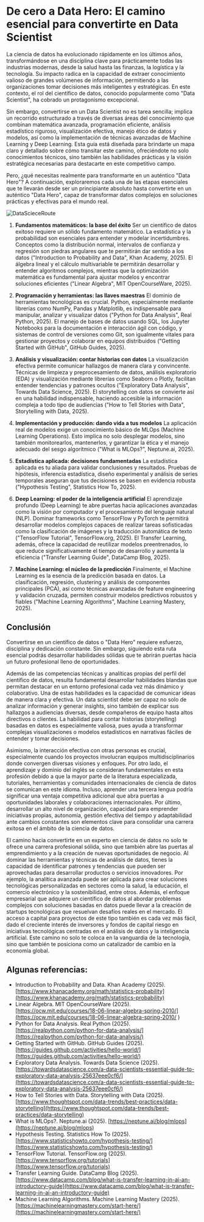 # De cero a Data Hero: El camino esencial para convertirte en Data Scientist

La ciencia de datos ha evolucionado rápidamente en los últimos años, transformándose en una disciplina clave para prácticamente todas las industrias modernas, desde la salud hasta las finanzas, la logística y la tecnología. Su impacto radica en la capacidad de extraer conocimiento valioso de grandes volúmenes de información, permitiendo a las organizaciones tomar decisiones más inteligentes y estratégicas. En este contexto, el rol del científico de datos, conocido popularmente como "Data Scientist", ha cobrado un protagonismo excepcional.

Sin embargo, convertirse en un Data Scientist no es tarea sencilla; implica un recorrido estructurado a través de diversas áreas del conocimiento que combinan matemática avanzada, programación eficiente, análisis estadístico riguroso, visualización efectiva, manejo ético de datos y modelos, así como la implementación de técnicas avanzadas de Machine Learning y Deep Learning. Esta guía está diseñada para brindarte un mapa claro y detallado sobre cómo transitar este camino, ofreciéndote no solo conocimientos técnicos, sino también las habilidades prácticas y la visión estratégica necesarias para destacarte en este competitivo campo.

Pero, ¿qué necesitas realmente para transformarte en un auténtico "Data Hero"? A continuación, exploraremos cada una de las etapas esenciales que te llevarán desde ser un principiante absoluto hasta convertirte en un auténtico "Data Hero", capaz de transformar datos complejos en soluciones prácticas y efectivas para el mundo real.

![DataScieceRoute](https://github.com/sierraporta/prancing-pony.github.io/blob/main/Figures/datascienceroute.jpg)

1. **Fundamentos matemáticos: la base del éxito**
Ser un científico de datos exitoso requiere un sólido fundamento matemático. La estadística y la probabilidad son esenciales para entender y modelar incertidumbres. Conceptos como la distribución normal, intervalos de confianza y regresión son piedras angulares que te permitirán dar sentido a los datos ("Introduction to Probability and Data", Khan Academy, 2025). El álgebra lineal y el cálculo multivariable te permitirán desarrollar y entender algoritmos complejos, mientras que la optimización matemática es fundamental para ajustar modelos y encontrar soluciones eficientes ("Linear Algebra", MIT OpenCourseWare, 2025).

2. **Programación y herramientas: las llaves maestras**
El dominio de herramientas tecnológicas es crucial. Python, especialmente mediante librerías como NumPy, Pandas y Matplotlib, es indispensable para manipular, analizar y visualizar datos ("Python for Data Analysis", Real Python, 2025). El manejo de bases de datos usando SQL, los Jupyter Notebooks para la documentación e interacción ágil con código, y sistemas de control de versiones como Git, son igualmente vitales para gestionar proyectos y colaborar en equipos distribuidos ("Getting Started with GitHub", GitHub Guides, 2025).

3. **Análisis y visualización: contar historias con datos**
La visualización efectiva permite comunicar hallazgos de manera clara y convincente. Técnicas de limpieza y preprocesamiento de datos, análisis exploratorio (EDA) y visualización mediante librerías como Seaborn o Plotly, facilitan entender tendencias y patrones ocultos ("Exploratory Data Analysis", Towards Data Science, 2025).
El storytelling con datos se convierte así en una habilidad indispensable, haciendo accesible la información compleja a todo tipo de audiencias ("How to Tell Stories with Data", Storytelling with Data, 2025).

4. **Implementación y producción: dando vida a tus modelos**
La aplicación real de modelos exige un conocimiento básico de MLOps (Machine Learning Operations). Esto implica no solo desplegar modelos, sino también monitorearlos, mantenerlos, y garantizar la ética y el manejo adecuado del sesgo algorítmico ("What is MLOps?", Neptune.ai, 2025).

5. **Estadística aplicada: decisiones fundamentadas**
La estadística aplicada es tu aliada para validar conclusiones y resultados. Pruebas de hipótesis, inferencia estadística, diseño experimental y análisis de series temporales aseguran que tus decisiones se basen en evidencia robusta ("Hypothesis Testing", Statistics How To, 2025).

6. **Deep Learning: el poder de la inteligencia artificial**
El aprendizaje profundo (Deep Learning) te abre puertas hacia aplicaciones avanzadas como la visión por computador y el procesamiento del lenguaje natural (NLP). Dominar frameworks como TensorFlow y PyTorch te permitirá desarrollar modelos complejos capaces de realizar tareas sofisticadas como la clasificación de imágenes y la traducción automática de texto ("TensorFlow Tutorial", TensorFlow.org, 2025). El Transfer Learning, además, ofrece la capacidad de reutilizar modelos preentrenados, lo que reduce significativamente el tiempo de desarrollo y aumenta la eficiencia ("Transfer Learning Guide", DataCamp Blog, 2025).

7. **Machine Learning: el núcleo de la predicción**
Finalmente, el Machine Learning es la esencia de la predicción basada en datos. La clasificación, regresión, clustering y análisis de componentes principales (PCA), así como técnicas avanzadas de feature engineering y validación cruzada, permiten construir modelos predictivos robustos y fiables ("Machine Learning Algorithms", Machine Learning Mastery, 2025).

## Conclusión
Convertirse en un científico de datos o "Data Hero" requiere esfuerzo, disciplina y dedicación constante. Sin embargo, siguiendo esta ruta esencial podrás desarrollar habilidades sólidas que te abrirán puertas hacia un futuro profesional lleno de oportunidades.

Además de las competencias técnicas y analíticas propias del perfil del científico de datos, resulta fundamental desarrollar habilidades blandas que permitan destacar en un entorno profesional cada vez más dinámico y colaborativo. Una de estas habilidades es la capacidad de comunicar ideas de manera clara y efectiva. Un data scientist debe ser capaz no solo de analizar información y generar insights, sino también de explicar sus hallazgos a audiencias diversas, desde compañeros de equipo hasta altos directivos o clientes. La habilidad para contar historias (storytelling) basadas en datos es especialmente valiosa, pues ayuda a transformar complejas visualizaciones o modelos estadísticos en narrativas fáciles de entender y tomar decisiones.

Asimismo, la interacción efectiva con otras personas es crucial, especialmente cuando los proyectos involucran equipos multidisciplinarios donde convergen diversas visiones y enfoques. Por otro lado, el aprendizaje y dominio del inglés se consideran fundamentales en esta profesión debido a que la mayor parte de la literatura especializada, tutoriales, herramientas y comunidades internacionales de ciencia de datos se comunican en este idioma. Incluso, aprender una tercera lengua podría significar una ventaja competitiva adicional que abra puertas a oportunidades laborales y colaboraciones internacionales. Por último, desarrollar un alto nivel de organización, capacidad para emprender iniciativas propias, autonomía, gestión efectiva del tiempo y adaptabilidad ante cambios constantes son elementos clave para consolidar una carrera exitosa en el ámbito de la ciencia de datos.

El camino hacia convertirte en un experto en ciencia de datos no solo te ofrece una carrera profesional sólida, sino que también abre las puertas al emprendimiento y a la creación de nuevas oportunidades de negocio. Al dominar las herramientas y técnicas de análisis de datos, tienes la capacidad de identificar patrones y tendencias que pueden ser aprovechadas para desarrollar productos o servicios innovadores. Por ejemplo, la analítica avanzada puede ser aplicada para crear soluciones tecnológicas personalizadas en sectores como la salud, la educación, el comercio electrónico y la sostenibilidad, entre otros. Además, el enfoque empresarial que adquiere un científico de datos al abordar problemas complejos con soluciones basadas en datos puede llevar a la creación de startups tecnológicas que resuelvan desafíos reales en el mercado. El acceso a capital para proyectos de este tipo también es cada vez más fácil, dado el creciente interés de inversores y fondos de capital riesgo en iniciativas tecnológicas centradas en el análisis de datos y la inteligencia artificial. Este camino no solo te coloca en la vanguardia de la tecnología, sino que también te posiciona como un catalizador de cambio en la economía global.

## Algunas referencias:
- Introduction to Probability and Data. Khan Academy (2025). [https://www.khanacademy.org/math/statistics-probability](https://www.khanacademy.org/math/statistics-probability)
- Linear Algebra. MIT OpenCourseWare (2025). [https://ocw.mit.edu/courses/18-06-linear-algebra-spring-2010/](https://ocw.mit.edu/courses/18-06-linear-algebra-spring-2010/ )
- Python for Data Analysis. Real Python (2025). [https://realpython.com/python-for-data-analysis/](https://realpython.com/python-for-data-analysis/) 
- Getting Started with GitHub. GitHub Guides (2025). [https://guides.github.com/activities/hello-world/](https://guides.github.com/activities/hello-world/)
- Exploratory Data Analysis. Towards Data Science (2025). [https://towardsdatascience.com/a-data-scientists-essential-guide-to-exploratory-data-analysis-25637eee0cf6/](https://towardsdatascience.com/a-data-scientists-essential-guide-to-exploratory-data-analysis-25637eee0cf6/) 
- How to Tell Stories with Data. Storytelling with Data (2025). [https://www.thoughtspot.com/data-trends/best-practices/data-storytelling](https://www.thoughtspot.com/data-trends/best-practices/data-storytelling) 
- What is MLOps?. Neptune.ai (2025). [https://neptune.ai/blog/mlops](https://neptune.ai/blog/mlops)
- Hypothesis Testing. Statistics How To (2025). [https://www.statisticshowto.com/hypothesis-testing/](https://www.statisticshowto.com/hypothesis-testing/)
- TensorFlow Tutorial. TensorFlow.org (2025). [https://www.tensorflow.org/tutorials](https://www.tensorflow.org/tutorials)
- Transfer Learning Guide. DataCamp Blog (2025). [https://www.datacamp.com/blog/what-is-transfer-learning-in-ai-an-introductory-guide](https://www.datacamp.com/blog/what-is-transfer-learning-in-ai-an-introductory-guide) 
- Machine Learning Algorithms. Machine Learning Mastery (2025). [https://machinelearningmastery.com/start-here/](https://machinelearningmastery.com/start-here/)

